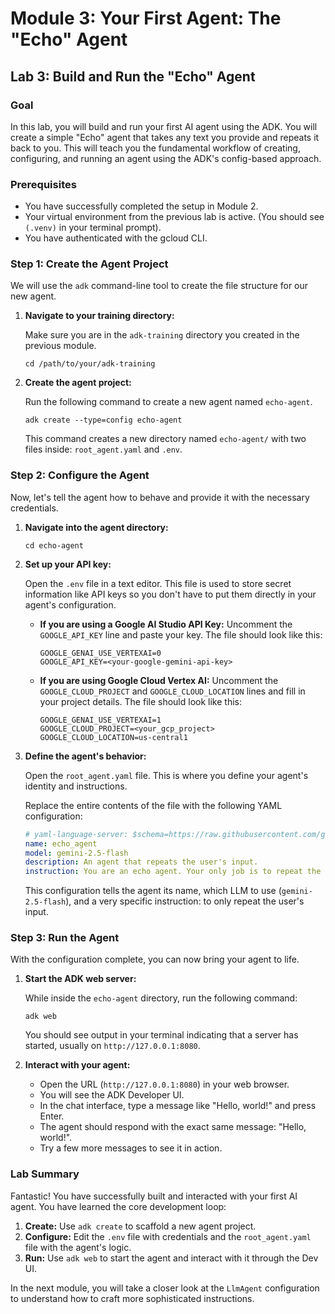 # Module 3: Your First Agent: The "Echo" Agent

## Lab 3: Build and Run the "Echo" Agent

### Goal

In this lab, you will build and run your first AI agent using the ADK. You will create a simple "Echo" agent that takes any text you provide and repeats it back to you. This will teach you the fundamental workflow of creating, configuring, and running an agent using the ADK's config-based approach.

### Prerequisites

*   You have successfully completed the setup in Module 2.
*   Your virtual environment from the previous lab is active. (You should see `(.venv)` in your terminal prompt).
*   You have authenticated with the gcloud CLI.

### Step 1: Create the Agent Project

We will use the `adk` command-line tool to create the file structure for our new agent.

1.  **Navigate to your training directory:**

    Make sure you are in the `adk-training` directory you created in the previous module.

    ```shell
    cd /path/to/your/adk-training
    ```

2.  **Create the agent project:**

    Run the following command to create a new agent named `echo-agent`.

    ```shell
    adk create --type=config echo-agent
    ```

    This command creates a new directory named `echo-agent/` with two files inside: `root_agent.yaml` and `.env`.

### Step 2: Configure the Agent

Now, let's tell the agent how to behave and provide it with the necessary credentials.

1.  **Navigate into the agent directory:**

    ```shell
    cd echo-agent
    ```

2.  **Set up your API key:**

    Open the `.env` file in a text editor. This file is used to store secret information like API keys so you don't have to put them directly in your agent's configuration.

    *   **If you are using a Google AI Studio API Key:**
        Uncomment the `GOOGLE_API_KEY` line and paste your key. The file should look like this:
        ```
        GOOGLE_GENAI_USE_VERTEXAI=0
        GOOGLE_API_KEY=<your-google-gemini-api-key>
        ```
    *   **If you are using Google Cloud Vertex AI:**
        Uncomment the `GOOGLE_CLOUD_PROJECT` and `GOOGLE_CLOUD_LOCATION` lines and fill in your project details. The file should look like this:
        ```
        GOOGLE_GENAI_USE_VERTEXAI=1
        GOOGLE_CLOUD_PROJECT=<your_gcp_project>
        GOOGLE_CLOUD_LOCATION=us-central1
        ```

3.  **Define the agent's behavior:**

    Open the `root_agent.yaml` file. This is where you define your agent's identity and instructions.

    Replace the entire contents of the file with the following YAML configuration:

    ```yaml
    # yaml-language-server: $schema=https://raw.githubusercontent.com/google/adk-python/refs/heads/main/src/google/adk/agents/config_schemas/AgentConfig.json
    name: echo_agent
    model: gemini-2.5-flash
    description: An agent that repeats the user's input.
    instruction: You are an echo agent. Your only job is to repeat the user's input back to them exactly as they wrote it. Do not add any extra words or explanations.
    ```

    This configuration tells the agent its name, which LLM to use (`gemini-2.5-flash`), and a very specific instruction: to only repeat the user's input.

### Step 3: Run the Agent

With the configuration complete, you can now bring your agent to life.

1.  **Start the ADK web server:**

    While inside the `echo-agent` directory, run the following command:

    ```shell
    adk web
    ```

    You should see output in your terminal indicating that a server has started, usually on `http://127.0.0.1:8080`.

2.  **Interact with your agent:**

    *   Open the URL (`http://127.0.0.1:8080`) in your web browser.
    *   You will see the ADK Developer UI.
    *   In the chat interface, type a message like "Hello, world!" and press Enter.
    *   The agent should respond with the exact same message: "Hello, world!".
    *   Try a few more messages to see it in action.

### Lab Summary

Fantastic! You have successfully built and interacted with your first AI agent. You have learned the core development loop:

1.  **Create:** Use `adk create` to scaffold a new agent project.
2.  **Configure:** Edit the `.env` file with credentials and the `root_agent.yaml` file with the agent's logic.
3.  **Run:** Use `adk web` to start the agent and interact with it through the Dev UI.

In the next module, you will take a closer look at the `LlmAgent` configuration to understand how to craft more sophisticated instructions.
